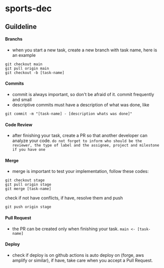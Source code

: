 # sports-dec

## Guildeline

#### Branchs
- when you start a new task, create a new branch with task name, here is an example
```
git checkout main
git pull origin main
git checkout -b [task-name]
```

#### Commits
- commit is always important, so don't be afraid of it. commit frequently and small
- descriptive commits must have a description of what was done, like
```
git commit -m "[task-name] - [description whats was done]"
```

#### Code Review
- after finishing your task, create a PR so that another developer can analyze your code. `do not forget to inform who should be the reviewer, the type of label and the assignee, project and milestone if you have one`

#### Merge
- merge is important to test your implementation, follow these codes:
```
git checkout stage
git pull origin stage
git merge [task-name]
```
check if not have conflicts, if have, resolve them and push
```
git push origin stage
```


#### Pull Request
- the PR can be created only when finishing your task. 
```main <- [task-name]```


#### Deploy
- check if deploy is on github actions is auto deploy on (forge, aws amplify or similar), if have, take care when you accept a Pull Request.
